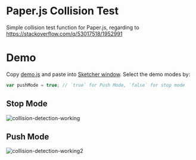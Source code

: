 # Paper.js Collision Test
Simple collision test function for Paper.js, regarding to https://stackoverflow.com/q/53017518/1952991

# Demo

Copy [demo.js](./demo.js) and paste into [Sketcher window](http://sketch.paperjs.org). Select the demo modes by: 

```js
var pushMode = true; // `true` for Push Mode, `false` for stop mode
```

## Stop Mode

![collision-detection-working](https://user-images.githubusercontent.com/6639874/47606201-42874900-da19-11e8-9a35-21277ba691c7.gif)


## Push Mode  

![collision-detection-working2](https://user-images.githubusercontent.com/6639874/47606329-fd641680-da1a-11e8-8a54-462c368eca7e.gif)
